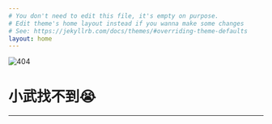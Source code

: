 ```yaml
---
# You don't need to edit this file, it's empty on purpose.
# Edit theme's home layout instead if you wanna make some changes
# See: https://jekyllrb.com/docs/themes/#overriding-theme-defaults
layout: home
---
```


![404](https://firebasestorage.googleapis.com/v0/b/growth15-a8c59.appspot.com/o/404%2F404.jpg?alt=media&token=883a01f2-a89c-443e-8094-98e3ab6307e7)

# 小武找不到😭
---
